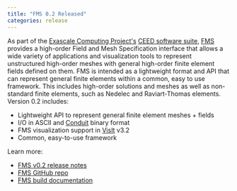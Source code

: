 ```yaml
---
title: "FMS 0.2 Released"
categories: release
---
```


As part of the [Exascale Computing Project's](https://exascaleproject.org/exascale-computing-project) [CEED software suite](https://ceed.exascaleproject.org/software/), [FMS](https://github.com/CEED/FMS) provides a high-order Field and Mesh Specification interface that allows a wide variety of applications and visualization tools to represent unstructured high-order meshes with general high-order finite element fields defined on them. FMS is intended as a lightweight format and API that can represent general finite elements within a common, easy to use framework. This includes high-order solutions and meshes as well as non-standard finite elements, such as Nedelec and Raviart-Thomas elements. Version 0.2 includes:

- Lightweight API to represent general finite element meshes + fields
- I/O in ASCII and [Conduit](https://github.com/LLNL/conduit) binary format
- FMS visualization support in [VisIt](https://visit.llnl.gov) v3.2
- Common, easy-to-use framework

Learn more:

- [FMS v0.2 release notes](https://github.com/CEED/FMS/releases/tag/v0.2)
- [FMS GitHub repo](https://github.com/CEED/FMS)
- [FMS build documentation](https://github.com/CEED/FMS/blob/master/doc/build.md)
